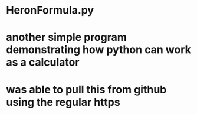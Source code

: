 # HeronFormula.py

# another simple program demonstrating how python can work as a calculator

# was able to pull this from github using the regular https